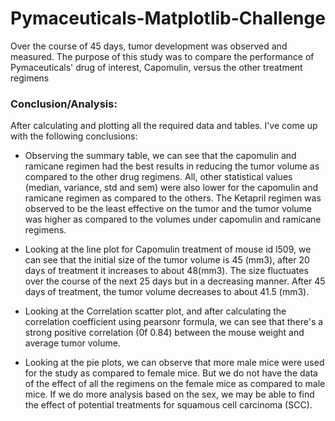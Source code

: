# Pymaceuticals-Matplotlib-Challenge

 Over the course of 45 days, tumor development was observed and measured. The purpose of this study was to compare the performance of Pymaceuticals' drug of interest, Capomulin, versus the other treatment regimens

### Conclusion/Analysis:

After calculating and plotting all the required data and tables. I've come up with the following conclusions:

   * Observing the summary table, we can see that the capomulin and ramicane regimen had the best results in reducing the tumor volume as compared to the other drug regimens. All, other statistical values (median, variance, std and sem) were also lower for the capomulin and ramicane regimen as compared to the others. The Ketapril regimen was observed to be the least effective on the tumor and the tumor volume was higher as compared to the volumes under capomulin and ramicane regimens.

   * Looking at the line plot for Capomulin treatment of mouse id l509, we can see that the initial size of the tumor volume is 45 (mm3), after 20 days of treatment it increases to about 48(mm3). The size fluctuates over the course of the next 25 days but in a decreasing manner. After 45 days of treatment, the tumor volume decreases to about 41.5 (mm3). 

   * Looking at the Correlation scatter plot, and after calculating the correlation coefficient using pearsonr formula, we can see that there's a strong positive correlation (0f 0.84) between the mouse weight and average tumor volume. 

   * Looking at the pie plots, we can observe that more male mice were used for the study as compared to female mice. But we do not have the data of the effect of all the regimens on the female mice as compared to male mice. If we do more analysis based on the sex, we may be able to find the effect of potential treatments for squamous cell carcinoma (SCC).  



